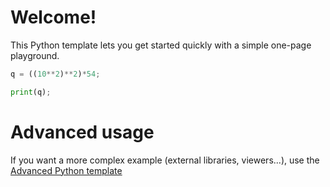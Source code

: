 # Welcome!

This Python template lets you get started quickly with a simple one-page playground.

```python runnable
q = ((10**2)**2)*54;

print(q);
```

# Advanced usage

If you want a more complex example (external libraries, viewers...), use the [Advanced Python template](https://tech.io/select-repo/429)
